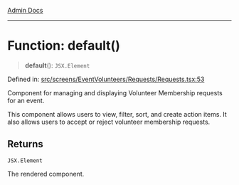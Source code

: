 [Admin Docs](/)

***

# Function: default()

> **default**(): `JSX.Element`

Defined in: [src/screens/EventVolunteers/Requests/Requests.tsx:53](https://github.com/gautam-divyanshu/talawa-admin/blob/69cd9f147d3701d1db7821366b2c564d1fb49f77/src/screens/EventVolunteers/Requests/Requests.tsx#L53)

Component for managing and displaying Volunteer Membership requests for an event.

This component allows users to view, filter, sort, and create action items. It also allows users to accept or reject volunteer membership requests.

## Returns

`JSX.Element`

The rendered component.
